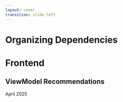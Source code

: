 ```yaml
---
layout: cover
transition: slide-left
---
```


# Organizing Dependencies
# Frontend

## ViewModel Recommendations

April 2025
